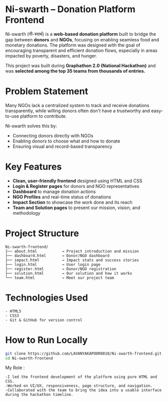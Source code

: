 #  Ni-swarth – Donation Platform Frontend

Ni-swarth (नी-स्वार्थ) is a **web-based donation platform** built to bridge the gap between **donors** and **NGOs**, focusing on enabling seamless food and monetary donations. The platform was designed with the goal of encouraging transparent and efficient donation flows, especially in areas impacted by poverty, disasters, and hunger.

This project was built during **Graphathon 2.0 (National Hackathon)** and was **selected among the top 35 teams from thousands of entries.**

# Problem Statement

Many NGOs lack a centralized system to track and receive donations transparently, while willing donors often don't have a trustworthy and easy-to-use platform to contribute.

Ni-swarth solves this by:
- Connecting donors directly with NGOs
- Enabling donors to choose what and how to donate
- Ensuring visual and record-based transparency

# Key Features

-  **Clean, user-friendly frontend** designed using HTML and CSS
-  **Login & Register pages** for donors and NGO representatives
-  **Dashboard** to manage donation actions
-  **NGO Profiles** and real-time status of donations
-  **Impact Section** to showcase the work done and its reach
-  **Team and Solution pages** to present our mission, vision, and methodology


# Project Structure
```
Ni-swarth-frontend/
├── about.html           → Project introduction and mission
├── dashboard.html       → Donor/NGO dashboard
├── impact.html          → Impact stats and success stories
├── login.html           → User login page
├── register.html        → Donor/NGO registration
├── solution.html        → Our solution and how it works
└── team.html            → Meet our project team
```

# Technologies Used
```
- HTML5  
- CSS3  
- Git & GitHub for version control  
```
# How to Run Locally

```bash
git clone https://github.com/LAVANYAKAPOOR0810/Ni-swarth-frontend.git
cd Ni-swarth-frontend
```

 My Role :
 ```
-I led the frontend development of the platform using pure HTML and CSS.
-Worked on UI/UX, responsiveness, page structure, and navigation.
-Collaborated with the team to bring the idea into a usable interface during the hackathon timeline.
```
 
